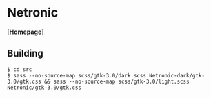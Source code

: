 # Netronic

[[**Homepage**](https://ed7n.github.io/netronic)]

## Building

    $ cd src
    $ sass --no-source-map scss/gtk-3.0/dark.scss Netronic-dark/gtk-3.0/gtk.css && sass --no-source-map scss/gtk-3.0/light.scss Netronic/gtk-3.0/gtk.css
